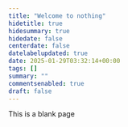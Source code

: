 ```yaml
---
title: "Welcome to nothing"
hidetitle: true
hidesummary: true
hidedate: false
centerdate: false
datelabelupdated: true
date: 2025-01-29T03:32:14+00:00
tags: []
summary: ""
commentsenabled: true
draft: false
---
```


This is a blank page